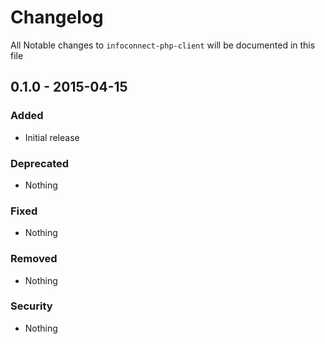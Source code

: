 # Changelog
All Notable changes to `infoconnect-php-client` will be documented in this file

## 0.1.0 - 2015-04-15

### Added
- Initial release

### Deprecated
- Nothing

### Fixed
- Nothing

### Removed
- Nothing

### Security
- Nothing
